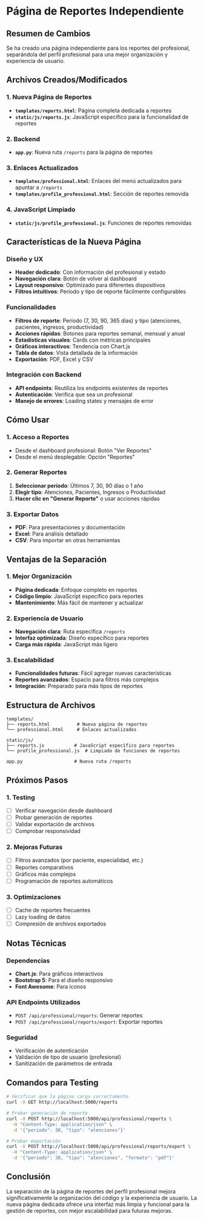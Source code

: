 # Página de Reportes Independiente

## Resumen de Cambios

Se ha creado una página independiente para los reportes del profesional, separándola del perfil profesional para una mejor organización y experiencia de usuario.

## Archivos Creados/Modificados

### 1. Nueva Página de Reportes
- **`templates/reports.html`**: Página completa dedicada a reportes
- **`static/js/reports.js`**: JavaScript específico para la funcionalidad de reportes

### 2. Backend
- **`app.py`**: Nueva ruta `/reports` para la página de reportes

### 3. Enlaces Actualizados
- **`templates/professional.html`**: Enlaces del menú actualizados para apuntar a `/reports`
- **`templates/profile_professional.html`**: Sección de reportes removida

### 4. JavaScript Limpiado
- **`static/js/profile_professional.js`**: Funciones de reportes removidas

## Características de la Nueva Página

### Diseño y UX
- **Header dedicado**: Con información del profesional y estado
- **Navegación clara**: Botón de volver al dashboard
- **Layout responsivo**: Optimizado para diferentes dispositivos
- **Filtros intuitivos**: Período y tipo de reporte fácilmente configurables

### Funcionalidades
- **Filtros de reporte**: Período (7, 30, 90, 365 días) y tipo (atenciones, pacientes, ingresos, productividad)
- **Acciones rápidas**: Botones para reportes semanal, mensual y anual
- **Estadísticas visuales**: Cards con métricas principales
- **Gráficos interactivos**: Tendencia con Chart.js
- **Tabla de datos**: Vista detallada de la información
- **Exportación**: PDF, Excel y CSV

### Integración con Backend
- **API endpoints**: Reutiliza los endpoints existentes de reportes
- **Autenticación**: Verifica que sea un profesional
- **Manejo de errores**: Loading states y mensajes de error

## Cómo Usar

### 1. Acceso a Reportes
- Desde el dashboard profesional: Botón "Ver Reportes"
- Desde el menú desplegable: Opción "Reportes"

### 2. Generar Reportes
1. **Seleccionar período**: Últimos 7, 30, 90 días o 1 año
2. **Elegir tipo**: Atenciones, Pacientes, Ingresos o Productividad
3. **Hacer clic en "Generar Reporte"** o usar acciones rápidas

### 3. Exportar Datos
- **PDF**: Para presentaciones y documentación
- **Excel**: Para análisis detallado
- **CSV**: Para importar en otras herramientas

## Ventajas de la Separación

### 1. Mejor Organización
- **Página dedicada**: Enfoque completo en reportes
- **Código limpio**: JavaScript específico para reportes
- **Mantenimiento**: Más fácil de mantener y actualizar

### 2. Experiencia de Usuario
- **Navegación clara**: Ruta específica `/reports`
- **Interfaz optimizada**: Diseño específico para reportes
- **Carga más rápida**: JavaScript más ligero

### 3. Escalabilidad
- **Funcionalidades futuras**: Fácil agregar nuevas características
- **Reportes avanzados**: Espacio para filtros más complejos
- **Integración**: Preparado para más tipos de reportes

## Estructura de Archivos

```
templates/
├── reports.html          # Nueva página de reportes
└── professional.html     # Enlaces actualizados

static/js/
├── reports.js           # JavaScript específico para reportes
└── profile_professional.js  # Limpiado de funciones de reportes

app.py                   # Nueva ruta /reports
```

## Próximos Pasos

### 1. Testing
- [ ] Verificar navegación desde dashboard
- [ ] Probar generación de reportes
- [ ] Validar exportación de archivos
- [ ] Comprobar responsividad

### 2. Mejoras Futuras
- [ ] Filtros avanzados (por paciente, especialidad, etc.)
- [ ] Reportes comparativos
- [ ] Gráficos más complejos
- [ ] Programación de reportes automáticos

### 3. Optimizaciones
- [ ] Cache de reportes frecuentes
- [ ] Lazy loading de datos
- [ ] Compresión de archivos exportados

## Notas Técnicas

### Dependencias
- **Chart.js**: Para gráficos interactivos
- **Bootstrap 5**: Para el diseño responsivo
- **Font Awesome**: Para iconos

### API Endpoints Utilizados
- `POST /api/professional/reports`: Generar reportes
- `POST /api/professional/reports/export`: Exportar reportes

### Seguridad
- Verificación de autenticación
- Validación de tipo de usuario (profesional)
- Sanitización de parámetros de entrada

## Comandos para Testing

```bash
# Verificar que la página carga correctamente
curl -X GET http://localhost:5000/reports

# Probar generación de reporte
curl -X POST http://localhost:5000/api/professional/reports \
  -H "Content-Type: application/json" \
  -d '{"periodo": 30, "tipo": "atenciones"}'

# Probar exportación
curl -X POST http://localhost:5000/api/professional/reports/export \
  -H "Content-Type: application/json" \
  -d '{"periodo": 30, "tipo": "atenciones", "formato": "pdf"}'
```

## Conclusión

La separación de la página de reportes del perfil profesional mejora significativamente la organización del código y la experiencia de usuario. La nueva página dedicada ofrece una interfaz más limpia y funcional para la gestión de reportes, con mejor escalabilidad para futuras mejoras. 